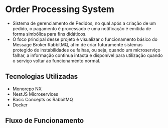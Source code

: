 # Order Processing System
- Sistema de gerenciamento de Pedidos, no qual após a criação de um pedido, o pagamento é processado e uma notificação é emitida de forma simbólica para fins didáticos.
- O foco principal desse projeto é visualizar o funcionamento básico do Message Broker RabbitMQ, afim de criar futuramente sistemas protegido de instabilidades ou falhas, ou seja, quando um microserviço falhar, a informação continua intacta e disponível para utilização quando o serviço voltar ao funcionamento normal.

## Tecnologias Utilizadas
- Monorepo NX
- NestJS Microservices
- Basic Concepts os RabbitMQ
- Docker

## Fluxo de Funcionamento
